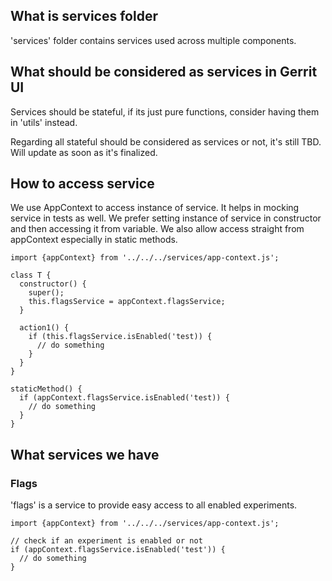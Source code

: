 ## What is services folder

'services' folder contains services used across multiple components.

## What should be considered as services in Gerrit UI

Services should be stateful, if its just pure functions, consider having them in 'utils' instead.

Regarding all stateful should be considered as services or not, it's still TBD. Will update as soon
as it's finalized.

## How to access service

We use AppContext to access instance of service. It helps in mocking service in tests as well.
We prefer setting instance of service in constructor and then accessing it from variable. We also
allow access straight from appContext especially in static methods.

```
import {appContext} from '../../../services/app-context.js';

class T {
  constructor() {
    super();
    this.flagsService = appContext.flagsService;
  }

  action1() {
    if (this.flagsService.isEnabled('test)) {
      // do something
    }
  }
}

staticMethod() {
  if (appContext.flagsService.isEnabled('test)) {
    // do something
  }
}
```

## What services we have

### Flags

'flags' is a service to provide easy access to all enabled experiments.

```
import {appContext} from '../../../services/app-context.js';

// check if an experiment is enabled or not
if (appContext.flagsService.isEnabled('test')) {
  // do something
}
```